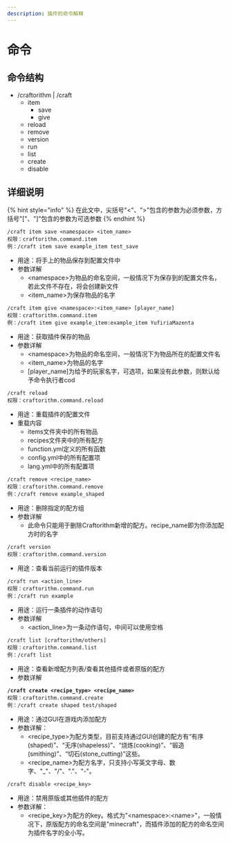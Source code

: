 ```yaml
---
description: 插件的命令解释
---
```


# 命令

## 命令结构

* /craftorithm | /craft
  * item
    * save
    * give
  * reload
  * remove
  * version
  * run
  * list
  * create
  * disable

## 详细说明

{% hint style="info" %}
在此文中，尖括号"<"、">"包含的参数为必须参数，方括号"\["、"]"包含的参数为可选参数
{% endhint %}

```
/craft item save <namespace> <item_name>
权限：craftorithm.command.item
例：/craft item save example_item test_save
```

* 用途：将手上的物品保存到配置文件中
* 参数详解
  * \<namespace>为物品的命名空间，一般情况下为保存到的配置文件名，若此文件不存在，将会创建新文件
  * \<item\_name>为保存物品的名字

```
/craft item give <namespace>:<item_name> [player_name]
权限：craftorithm.command.item
例：/craft item give example_item:example_item YufiriaMazenta
```

* 用途：获取插件保存的物品
* 参数详解
  * \<namespace>为物品的命名空间，一般情况下为物品所在的配置文件名
  * \<item\_name>为物品的名字
  * \[player\_name]为给予的玩家名字，可选项，如果没有此参数，则默认给予命令执行者cod

```
/craft reload
权限：craftorithm.command.reload
```

* 用途：重载插件的配置文件
* 重载内容
  * items文件夹中的所有物品
  * recipes文件夹中的所有配方
  * function.yml定义的所有函数
  * config.yml中的所有配置项
  * lang.yml中的所有配置项

```
/craft remove <recipe_name>
权限：craftorithm.command.remove
例：/craft remove example_shaped
```

* 用途：删除指定的配方组
* 参数详解
  * 此命令只能用于删除Craftorithm新增的配方。recipe\_name即为你添加配方时的名字

```
/craft version
权限：craftorithm.command.version
```

* 用途：查看当前运行的插件版本

```
/craft run <action_line>
权限：craftorithm.command.run
例：/craft run example
```

* 用途：运行一条插件的动作语句
* 参数详解
  * \<action\_line>为一条动作语句，中间可以使用空格

```
/craft list [craftorithm/others]
权限：craftorithm.command.list
例：/craft list
```

* 用途：查看新增配方列表/查看其他插件或者原版的配方
* 参数详解

<pre><code><strong>/craft create &#x3C;recipe_type> &#x3C;recipe_name>
</strong>权限：craftorithm.command.create
例：/craft create shaped test/shaped
</code></pre>

* 用途：通过GUI在游戏内添加配方
* 参数详解：
  * \<recipe\_type>为配方类型，目前支持通过GUI创建的配方有“有序(shaped)”、“无序(shapeless)”、“烧炼(cooking)”、“锻造(smithing)”、“切石(stone\_cutting)”这些。
  * \<recipe\_name>为配方名字，只支持小写英文字母、数字、"\_"、"/"、"."、"-"。

```
/craft disable <recipe_key>
```

* 用途：禁用原版或其他插件的配方
* 参数详解：
  * \<recipe\_key>为配方的key。格式为"\<namespace>:\<name>"，一般情况下，原版配方的命名空间是"minecraft"，而插件添加的配方的命名空间为插件名字的全小写。
